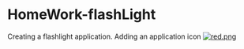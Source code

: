 # HomeWork-flashLight

Creating a flashlight application. Adding an application icon
[![red.png](https://i.postimg.cc/W4bM0CxS/red.png)](https://postimg.cc/3kV4TS8D)
